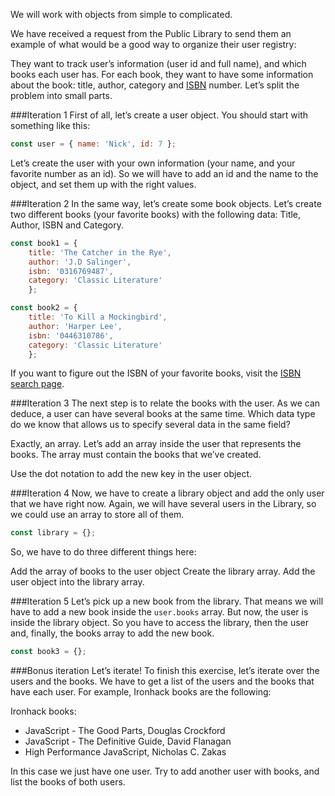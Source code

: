 We will work with objects from simple to complicated.

We have received a request from the Public Library to send them an example of what would be a good way to organize their user registry:

They want to track user’s information (user id and full name), and which books each user has.
For each book, they want to have some information about the book: title, author, category and [ISBN](https://en.wikipedia.org/wiki/International_Standard_Book_Number) number.
Let’s split the problem into small parts.

###Iteration 1
First of all, let’s create a user object. You should start with something like this:

```javascript
const user = { name: 'Nick', id: 7 };
```

Let’s create the user with your own information (your name, and your favorite number as an id). So we will have to add an id and the name to the object, and set them up with the right values.

###Iteration 2
In the same way, let’s create some book objects. Let’s create two different books (your favorite books) with the following data: Title, Author, ISBN and Category.

```javascript
const book1 = {
    title: 'The Catcher in the Rye',
    author: 'J.D Salinger',
    isbn: '0316769487',
    category: 'Classic Literature'
    };

const book2 = {
    title: 'To Kill a Mockingbird',
    author: 'Harper Lee',
    isbn: '0446310786',
    category: 'Classic Literature'
    };
```

If you want to figure out the ISBN of your favorite books, visit the [ISBN search page](http://www.isbnsearch.org/).

###Iteration 3
The next step is to relate the books with the user. As we can deduce, a user can have several books at the same time. Which data type do we know that allows us to specify several data in the same field?

Exactly, an array. Let’s add an array inside the user that represents the books. The array must contain the books that we’ve created.

Use the dot notation to add the new key in the user object.

###Iteration 4
Now, we have to create a library object and add the only user that we have right now. Again, we will have several users in the Library, so we could use an array to store all of them.

```javascript
const library = {};
```

So, we have to do three different things here:

Add the array of books to the user object
Create the library array.
Add the user object into the library array.

###Iteration 5
Let’s pick up a new book from the library. That means we will have to add a new book inside the `user.books` array. But now, the user is inside the library object. So you have to access the library, then the user and, finally, the books array to add the new book.

```javascript
const book3 = {};
```

###Bonus iteration
Let’s iterate! To finish this exercise, let’s iterate over the users and the books. We have to get a list of the users and the books that have each user. For example, Ironhack books are the following:

Ironhack books:

- JavaScript - The Good Parts, Douglas Crockford
- JavaScript - The Definitive Guide, David Flanagan
- High Performance JavaScript, Nicholas C. Zakas

In this case we just have one user. Try to add another user with books, and list the books of both users.